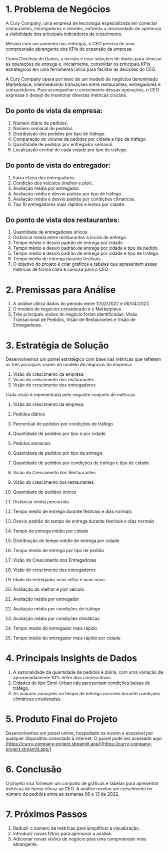 # 1. Problema de Negócios
A Cury Company, uma empresa de tecnologia especializada em conectar restaurantes, entregadores e clientes, enfrenta a necessidade de aprimorar a visibilidade dos principais indicadores de crescimento. 

Mesmo com um aumento nas entregas, o CEO precisa de uma compreensão abrangente dos KPIs de expansão da empresa. 

Como Cientista de Dados, a missão é criar soluções de dados para otimizar as operações de entrega e, inicialmente, consolidar os principais KPIs estratégicos em uma ferramenta única para facilitar as decisões do CEO.

A Cury Company opera por meio de um modelo de negócios denominado Marketplace, intermediando transações entre restaurantes, entregadores e consumidores. Para acompanhar o crescimento dessas operações, o CEO expressa o desejo de monitorar diversas métricas cruciais.

## Do ponto de vista da empresa:
1. Número diário de pedidos.
2. Número semanal de pedidos.
3. Distribuição dos pedidos por tipo de tráfego.
4. Comparação do volume de pedidos por cidade e tipo de tráfego.
5. Quantidade de pedidos por entregador semanal.
6. Localização central de cada cidade por tipo de tráfego.

## Do ponto de vista do entregador:
1. Faixa etária dos entregadores.
2. Condição dos veículos (melhor e pior).
3. Avaliação média por entregador.
4. Avaliação média e desvio padrão por tipo de tráfego.
5. Avaliação média e desvio padrão por condições climáticas.
6. Top 10 entregadores mais rápidos e lentos por cidade.

## Do ponto de vista dos restaurantes:
1. Quantidade de entregadores únicos.
2. Distância média entre restaurantes e locais de entrega.
3. Tempo médio e desvio padrão de entrega por cidade.
4. Tempo médio e desvio padrão de entrega por cidade e tipo de pedido.
5. Tempo médio e desvio padrão de entrega por cidade e tipo de tráfego.
6. Tempo médio de entrega durante festivais.
7. O objetivo do projeto é criar gráficos e tabelas que apresentem essas métricas de forma clara e concisa para o CEO.

# 2. Premissas para Análise
1. A análise utiliza dados do período entre 11/02/2022 e 06/04/2022.
2. O modelo de negócios considerado é o Marketplace.
3. Três principais visões do negócio foram identificadas: Visão Transacional de Pedidos, Visão de Restaurantes e Visão de Entregadores.

# 3. Estratégia de Solução
Desenvolvemos um painel estratégico com base nas métricas que refletem as três principais visões do modelo de negócios da empresa:

1. Visão do crescimento da empresa
2. Visão do crescimento dos restaurantes
3. Visão do crescimento dos entregadores

Cada visão é representada pelo seguinte conjunto de métricas.

1. Visão do crescimento da empresa
  1. Pedidos diários
  2. Percentual de pedidos por condições de tráfego
  3. Quantidade de pedidos por tipo e por cidade
  4. Pedidos semanais
  5. Quantidade de pedidos por tipo de entrega
  6. Quantidade de pedidos por condições de tráfego e tipo de cidade
  7. Visão do Crescimento dos Restaurantes

2. Visão do crescimento dos restaurantes
  1. Quantidade de pedidos únicos
  2. Distância média percorrida
  3. Tempo médio de entrega durante festivais e dias normais
  4. Desvio padrão do tempo de entrega durante festivais e dias normais
  5. Tempo de entrega médio por cidade
  6. Distribuição do tempo médio de entrega por cidade
  7. Tempo médio de entrega por tipo de pedido
  8. Visão do Crescimento dos Entregadores

3. Visão do crescimento dos entregadores
  1. Idade do entregador mais velho e mais novo
  2. Avaliação do melhor e pior veículo
  3. Avaliação média por entregador
  4. Avaliação média por condições de tráfego
  5. Avaliação média por condições climáticas
  6. Tempo médio do entregador mais rápido
  7. Tempo médio do entregador mais rápido por cidade

# 4. Principais Insights de Dados
  1. A sazonalidade da quantidade de pedidos é diária, com uma variação de aproximadamente 10% entre dias consecutivos.
  2. Cidades do tipo Semi-Urban não apresentam condições baixas de tráfego.
  3. As maiores variações no tempo de entrega ocorrem durante condições climáticas ensolaradas.
     
# 5. Produto Final do Projeto
Desenvolvemos um painel online, hospedado na nuvem e acessível por qualquer dispositivo conectado à internet. O painel pode ser acessado aqui. [https://curry-company-project.streamlit.app/](https://curry-company-project.streamlit.app/)

# 6. Conclusão
O projeto visa fornecer um conjunto de gráficos e tabelas para apresentar métricas de forma eficaz ao CEO. A análise revelou um crescimento no número de pedidos entre as semanas 06 e 13 de 2022.

# 7. Próximos Passos
  1. Reduzir o número de métricas para simplificar a visualização.
  2. Introduzir novos filtros para aprimorar a análise.
  3. Adicionar novas visões de negócio para uma compreensão mais abrangente.
